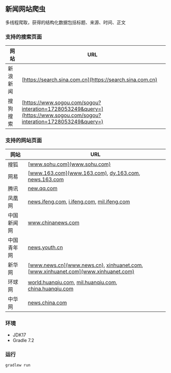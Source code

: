 ## 新闻网站爬虫

多线程爬取，获得的结构化数据包括标题、来源、时间、正文

### 支持的搜索页面

| 网站     | URL                                                          |
| -------- | ------------------------------------------------------------ |
| 新浪新闻 | [https://search.sina.com.cn](https://search.sina.com.cn)     |
| 搜狗搜索 | [https://www.sogou.com/sogou?interation=1728053249&query=](https://www.sogou.com/sogou?interation=1728053249&query=) |

### 支持的网站页面

| 网站       | URL                                                          |
| ---------- | ------------------------------------------------------------ |
| 搜狐       | [www.sohu.com](www.sohu.com)                                 |
| 网易       | [www.163.com](www.163.com), [dy.163.com](https://www.sogou.com/sogou?interation=1728053249&query=%s), [news.163.com](https://www.sogou.com/sogou?interation=1728053249&query=%s) |
| 腾讯       | [new.qq.com](https://www.sogou.com/sogou?interation=1728053249&query=%s) |
| 凤凰网     | [news.ifeng.com](https://www.sogou.com/sogou?interation=1728053249&query=%s), [i.ifeng.com](https://www.sogou.com/sogou?interation=1728053249&query=%s), [mil.ifeng.com](https://www.sogou.com/sogou?interation=1728053249&query=%s) |
| 中国新闻网 | www.chinanews.com                                            |
| 中国青年网 | [news.youth.cn](https://www.sogou.com/sogou?interation=1728053249&query=%s) |
| 新华网     | [www.news.cn](www.news.cn), [xinhuanet.com](https://www.sogou.com/sogou?interation=1728053249&query=%s), [www.xinhuanet.com](www.xinhuanet.com) |
| 环球网     | [world.huanqiu.com](https://www.sogou.com/sogou?interation=1728053249&query=%s), [mil.huanqiu.com](https://www.sogou.com/sogou?interation=1728053249&query=%s), [china.huanqiu.com](https://www.sogou.com/sogou?interation=1728053249&query=%s) |
| 中华网     | [news.china.com](https://www.sogou.com/sogou?interation=1728053249&query=%s) |

### 环境

* JDK17
* Gradle 7.2

### 运行

`gradlew run`
